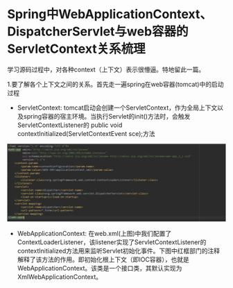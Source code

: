 # Spring中WebApplicationContext、DispatcherServlet与web容器的ServletContext关系梳理

学习源码过程中，对各种context（上下文）表示很懵逼。特地留此一篇。

1.要了解各个上下文之间的关系。首先走一遍spring在web容器\(tomcat\)中的启动过程

* ServletContext:  tomcat启动会创建一个ServletContext，作为全局上下文以及spring容器的宿主环境。当执行Servlet的init\(\)方法时，会触发ServletContextListener的 public void contextInitialized\(ServletContextEvent sce\);方法

![](/assets/import-web-01.png)

* WebApplicationContext:  在web.xml\(上图\)中我们配置了ContextLoaderListener，该listener实现了ServletContextListener的contextInitialized方法用来监听Servlet初始化事件。下图中红框部门的注释解释了该方法的作用。即初始化根上下文（即IOC容器），也就是WebApplicationContext。该类是一个接口类，其默认实现为XmlWebApplicationContext。



